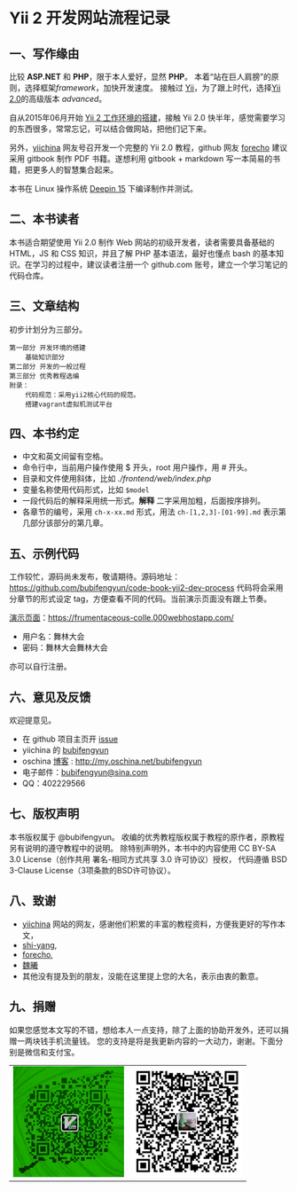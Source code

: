 # Yii 2 开发网站流程记录

## 一、写作缘由

比较 **ASP.NET** 和 **PHP**，限于本人爱好，显然 **PHP**。
本着“站在巨人肩膀”的原则，选择框架*framework*，加快开发速度。
接触过 [Yii](https://github.com/yiisoft/yii)，为了跟上时代，选择[Yii 2.0](https://github.com/yiisoft/yii2)的高级版本 *advanced*。

自从2015年06月开始 [Yii 2 工作环境的搭建](http://www.yiichina.com/tutorial/437)，接触 Yii 2.0 快半年，感觉需要学习的东西很多，常常忘记，可以结合做网站，把他们记下来。

另外，[yiichina](http://www.yiichina.com) 网友号召开发一个完整的 Yii 2.0 教程，github 网友 [forecho](https://github.com/forecho) 建议采用 gitbook 制作 PDF 书籍。遂想利用 gitbook + markdown 写一本简易的书籍，把更多人的智慧集合起来。

本书在 Linux 操作系统 [Deepin 15](http://www.deepin.org/) 下编译制作并测试。

## 二、本书读者

本书适合期望使用 Yii 2.0 制作 Web 网站的初级开发者，读者需要具备基础的 HTML，JS 和 CSS 知识，并且了解 PHP 基本语法，最好也懂点 bash 的基本知识。在学习的过程中，建议读者注册一个 github.com 账号，建立一个学习笔记的代码仓库。

## 三、文章结构

初步计划分为三部分。

```
第一部分 开发环境的搭建
    基础知识部分
第二部分 开发的一般过程
第三部分 优秀教程选编
附录：
	代码规范：采用yii2核心代码的规范。
	搭建vagrant虚拟机测试平台
```

## 四、本书约定

- 中文和英文间留有空格。
- 命令行中，当前用户操作使用 $ 开头，root 用户操作，用 # 开头。
- 目录和文件使用斜体，比如 *./frontend/web/index.php*
- 变量名称使用代码形式，比如 `$model`
- 一段代码后的解释采用统一形式。**解释** 二字采用加粗，后面按序排列。
- 各章节的编号，采用 `ch-x-xx.md` 形式，用法 `ch-[1,2,3]-[01-99].md` 表示第几部分该部分的第几章。

## 五、示例代码

工作较忙，源码尚未发布，敬请期待。源码地址： https://github.com/bubifengyun/code-book-yii2-dev-process
代码将会采用分章节的形式设定 tag，方便查看不同的代码。当前演示页面没有跟上节奏。

[演示页面](https://frumentaceous-colle.000webhostapp.com/)：https://frumentaceous-colle.000webhostapp.com/
- 用户名：舞林大会
- 密码：舞林大会舞林大会

亦可以自行注册。

## 六、意见及反馈

欢迎提意见。

* 在 github 项目主页开 [issue](https://github.com/bubifengyun/book-yii2-dev-process/issues)
* yiichina 的 [bubifengyun](http://www.yiichina.com/user/29312)
* oschina [博客](http://my.oschina.net/bubifengyun) : http://my.oschina.net/bubifengyun
* 电子邮件：<a href="mailto:bubifengyun@sina.com?subject='Advice on book-yii2-dev-process'&body='advice'">bubifengyun@sina.com</a>
* QQ：402229566

## 七、版权声明

本书版权属于 @bubifengyun。
收编的优秀教程版权属于教程的原作者，原教程另有说明的遵守教程中的说明。
除特别声明外，本书中的内容使用 CC BY-SA 3.0 License（创作共用 署名-相同方式共享 3.0 许可协议）授权，
代码遵循 BSD 3-Clause License（3项条款的BSD许可协议）。

## 八、致谢

- [yiichina](http://www.yiichina.com) 网站的网友，感谢他们积累的丰富的教程资料，方便我更好的写作本文，
- [shi-yang](https://github.com/shi-yang/iisns/),
- [forecho](https://github.com/forecho),
- [魏曦](http://www.weixistyle.com)
- 其他没有提及到的朋友，没能在这里提上您的大名，表示由衷的歉意。

## 九、捐赠

如果您感觉本文写的不错，想给本人一点支持，除了上面的协助开发外，还可以捐赠一两块钱手机流量钱。
您的支持是将是我更新内容的一大动力，谢谢。下面分别是微信和支付宝。

<table>
<tbody>
<tr>
<td>
<img src="./images/readme_weixin.png" width="200" height="200"/>
</td>
<td>
<img src="./images/readme_zhifubao.png" width="200" height="200"/>
</td>
</tr>
</tbody>
</table>
